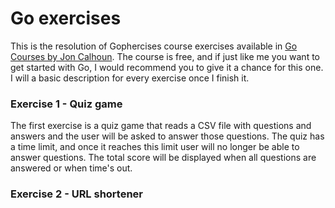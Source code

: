 # Go exercises

This is the resolution of Gophercises course exercises available in [Go Courses by Jon Calhoun](https://courses.calhoun.io/). The course is free, and if just like me you want to get started with Go, I would recommend you to give it a chance for this one. I will a basic description for every exercise once I finish it.

### Exercise 1 - Quiz game

The first exercise is a quiz game that reads a CSV file with questions and answers and the user will be asked to answer those questions. The quiz has a time limit, and once it reaches this limit user will no longer be able to answer questions. The total score will be displayed when all questions are answered or when time's out.

### Exercise 2 - URL shortener